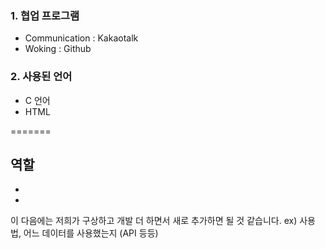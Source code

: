
### 1. 협업 프로그램
- Communication : Kakaotalk
- Woking : Github



### 2. 사용된 언어
 - C 언어
 - HTML
 
=======




## 역할

-
-


이 다음에는 저희가 구상하고 개발 더 하면서 새로 추가하면 될 것 같습니다. 
ex) 사용법,  어느 데이터를 사용했는지 (API 등등)
